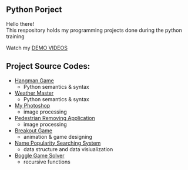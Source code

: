 ## Python Porject
Hello there!\
This respository holds my programming projects done during the python training

Watch my [DEMO VIDEOS]()

## Project Source Codes:
* [Hangman Game]()
  * Python semantics & syntax
* [Weather Master]()
  * Python semantics & syntax
* [My Photoshop]()
  * image processing
* [Pedestrian Removing Application]()
  * image processing
* [Breakout Game](https://youtube.com/shorts/2o7BfNEaii0?feature=share)
  * animation & game designing
* [Name Popularity Searching System]()
  * data structure and data visiualization
* [Boggle Game Solver]()
  * recursive functions
